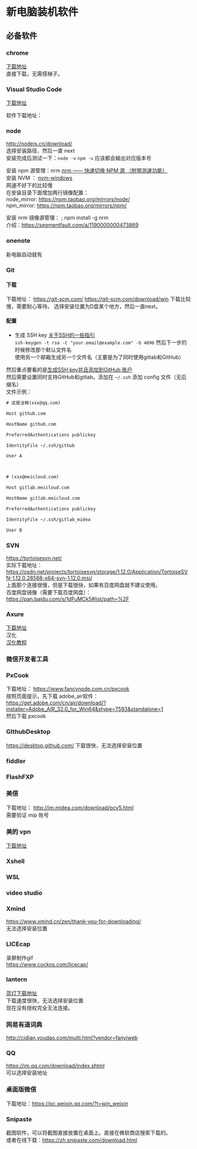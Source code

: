 # 新电脑装机软件

## 必备软件

### chrome
[下载地址](https://www.google.cn/intl/zh-CN/chrome/)  
直接下载，无需搭梯子。

### Visual Studio Code  
[下载地址](https://code.visualstudio.com/)  

软件下载地址：  

### node
http://nodejs.cn/download/  
选择安装路径，然后一直 next  
安装完成后测试一下：`node -v` `npm -v` 应该都会输出对应版本号  

安装 npm 源管理：nrm  [nrm —— 快速切换 NPM 源 （附带测速功能）](https://segmentfault.com/a/1190000000473869)  
安装 NVM ： [nvm-windows](https://github.com/coreybutler/nvm-windows/releases)  
网速不好下的比较慢  
在安装目录下面增加两行镜像配置：  
node_mirror: https://npm.taobao.org/mirrors/node/   
npm_mirror: https://npm.taobao.org/mirrors/npm/  
 

安装 nrm 镜像源管理： ; npm install -g nrm  
介绍：https://segmentfault.com/a/1190000000473869  

### onenote
新电脑自动就有  

### Git
#### 下载
下载地址：
https://git-scm.com/
https://git-scm.com/download/win
下载比较慢，需要耐心等待。
选择安装位置为D盘某个地方，然后一直next。
#### 配置
* 生成 SSH key
[关于SSH的一些指引](https://help.github.com/en/articles/connecting-to-github-with-ssh)  
`ssh-keygen -t rsa -C "your.email@example.com" -b 4096`  然后下一步的时候修改那个默认文件名  
使用另一个邮箱生成另一个文件名（主要是为了同时使用gitlab和GitHub）    

然后重点要看的是[生成SSH key并且添加到GitHub 账户](https://help.github.com/en/articles/adding-a-new-ssh-key-to-your-github-account)  
然后需要设置同时支持GitHub和gitlab，添加在 `~/.ssh` 添加 config 文件（无后缀名）  
文件示例：  
```txt
# 这是注释(xxx@qq.com)

Host github.com

HostName github.com

PreferredAuthentications publickey

IdentityFile ~/.ssh/github

User A



# (xxx@meicloud.com)

Host gitlab.meicloud.com

HostName gitlab.meicloud.com

PreferredAuthentications publickey

IdentityFile ~/.ssh/gitlab_midea

User B
```
### SVN
https://tortoisesvn.net/  
实际下载地址：https://osdn.net/projects/tortoisesvn/storage/1.12.0/Application/TortoiseSVN-1.12.0.28568-x64-svn-1.12.0.msi/  
上面那个连接很慢，但是下载很快，如果有百度网盘就不建议使用。  
百度网盘镜像（需要下载百度网盘）：https://pan.baidu.com/s/1dFuMCk5#list/path=%2F  

### Axure
[下载地址](https://www.axure.com.cn/3510/)  
汉化  
[汉化教程](https://www.axure.com.cn/2616/)  
### 微信开发者工具


### PxCook

下载地址： https://www.fancynode.com.cn/pxcook  
按照页面提示，先下载 adobe_air软件：  https://get.adobe.com/cn/air/download/?installer=Adobe_AIR_32.0_for_Win64&stype=7593&standalone=1  
然后下载 pxcook  

### GIthubDesktop
https://desktop.github.com/
下载很快，无法选择安装位置

### fiddler
### FlashFXP
### 美信
下载地址： http://im.midea.com/download/pcv5.html  
需要验证 mip 账号  
### 美的 vpn
[下载地址](https://vpn.midea.com/remote/login?lang=GB2312)  
### Xshell
### WSL
### video studio
### Xmind
https://www.xmind.cn/zen/thank-you-for-downloading/  
无法选择安装位置  
### LICEcap
录屏制作gif  
https://www.cockos.com/licecap/  
### lantern
[蓝灯下载地址](https://github.com/getlantern/download)  
下载速度很快，无法选择安装位置  
现在没有授权完全无法连接。  
### 网易有道词典
http://cidian.youdao.com/multi.html?vendor=fanyiweb  
### QQ
https://im.qq.com/download/index.shtml  
可以选择安装地址  

### 桌面版微信

下载地址：https://pc.weixin.qq.com/?t=win_weixin  

### Snipaste

截图软件，可以将截图直接放置在桌面上。直接在微软商店搜索下载的。  
或者在线下载：https://zh.snipaste.com/download.html  
